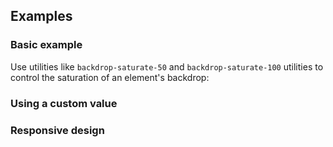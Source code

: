 <ApiTable
  rows=
/>

## Examples

### Basic example

Use utilities like `backdrop-saturate-50` and `backdrop-saturate-100` utilities to control the saturation of an element's backdrop:

### Using a custom value

### Responsive design